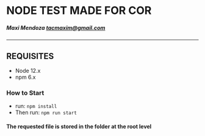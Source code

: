# NODE TEST MADE FOR COR
##### Maxi Mendoza <tacmaxim@gmail.com>

---------

## REQUISITES
- Node 12.x
- npm 6.x

### How to Start
* run: ``` npm install ```
* Then run: ```npm run start ```

#### The requested file is stored in the folder at the root level